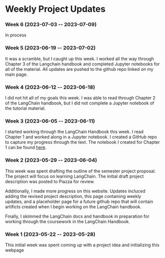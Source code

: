 # Weekly Project Updates

### Week 6 (2023-07-03 -- 2023-07-09)
In process

### Week 5 (2023-06-19 -- 2023-07-02)
It was a scramble, but I caught up this week. I worked all the way through Chapter 3 of the Langchain handbook and completed Jupyter notebooks for all of the material. All updates are pushed to the github repo linked on my main page.

### Week 4 (2023-06-12 -- 2023-06-18)
I did not hit all of my goals this week. I was able to read through Chapter 2 of the LangChain handbook, but I did not complete a Jupyter notebook of the tutorial material.

### Week 3 (2023-06-05 -- 2023-06-11)
I started working through the LangChain Handbook this week. I read Chapter 1 and worked along in a Jupyter notebook. I created a GitHub repo to capture my progress through the text. The notebook I created for Chapter 1 can be found [here](https://github.com/ewhanley/langchain_handbook/blob/main/chapter_1.ipynb).


### Week 2 (2023-05-29 -- 2023-06-04)
This week was spent drafting the outline of the semester project proposal. The project will focus on learning LangChain. The initial draft project description was posted to Piazza for review.

Additionally, I made more progress on this website. Updates incluced adding the revised project description, this page containing weekly updates, and a placeholder page for a future github repo that will contain artificts created when I begin working on the LangChain handbook.

Finally, I skimmed the LangChain docs and handbook in preparation for working through the coursework in the LangChain Handbook.

### Week 1 (2023-05-22 -- 2023-05-28)
This initial week was spent coming up with a project idea and initializing this webpage

